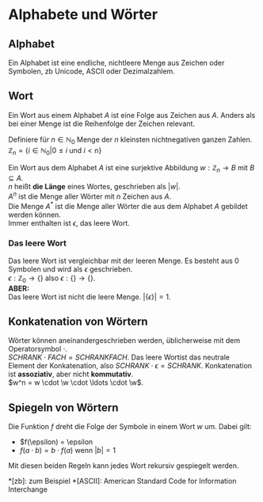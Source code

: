 # Alphabete und Wörter
## Alphabet
Ein Alphabet ist eine endliche, nichtleere Menge aus Zeichen oder Symbolen, zb Unicode, ASCII oder Dezimalzahlem.
## Wort
Ein Wort aus einem Alphabet $A$ ist eine Folge aus Zeichen aus $A$. Anders als bei einer
Menge ist die Reihenfolge der Zeichen relevant.

Definiere für $n \in \mathbb{N}_0$ Menge der $n$ kleinsten nichtnegativen ganzen Zahlen.<br>
$\mathbb{Z}_n = \{i \in \mathbb{N}_0 | 0 \leq i$ und $i < n\}$<br>

Ein Wort aus dem Alphabet $A$ ist eine surjektive Abbildung $w: \mathbb{Z}_n \rightarrow B$ mit
$B \subseteq A$.<br>
$n$ heißt **die Länge** eines Wortes, geschrieben als $|w|$.<br>
$A^n$ ist die Menge aller Wörter mit $n$ Zeichen aus $A$.<br>
Die Menge $A^*$ ist die Menge aller Wörter die aus dem Alphabet $A$ gebildet werden können.<br>
Immer enthalten ist $\epsilon$, das leere Wort.

### Das leere Wort
Das leere Wort ist vergleichbar mit der leeren Menge. Es besteht aus $0$ Symbolen und wird als
$\epsilon$ geschrieben.<br>
$\epsilon: \mathbb{Z}_0 \rightarrow \{\}$ also $\epsilon: \{\} \rightarrow \{\}$.<br>
**ABER:**<br>
Das leere Wort ist nicht die leere Menge. $|\{\epsilon\}| = 1$.

## Konkatenation von Wörtern
Wörter können aneinandergeschrieben werden, üblicherweise mit dem Operatorsymbol $\cdot$.<br>
$SCHRANK \cdot FACH = SCHRANKFACH$. Das leere Wortist das neutrale Element der Konkatenation,
also $SCHRANK \cdot \epsilon = SCHRANK$. 
Konkatenation ist **assoziativ**, aber nicht **kommutativ**.<br>
$w^n = w \cdot \w \cdot \ldots \cdot \w$.

## Spiegeln von Wörtern
Die Funktion $f$ dreht die Folge der Symbole in einem Wort $w$ um. Dabei gilt:

* $f(\epsilon) = \epsilon
* $f(a \cdot b) = b \cdot f(a)$ wenn $|b| = 1$

Mit diesen beiden Regeln kann jedes Wort rekursiv gespiegelt werden.




*[zb]: zum Beispiel
*[ASCII]: American Standard Code for Information Interchange